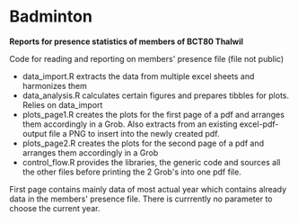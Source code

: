 # Badminton
**Reports for presence statistics of members of BCT80 Thalwil**

Code for reading and reporting on members' presence file
(file not public)

- data_import.R extracts the data from multiple excel sheets and harmonizes them
- data_analysis.R calculates certain figures and prepares tibbles for plots. Relies on data_import  
- plots_page1.R creates the plots for the first page of a pdf and arranges them accordingly in a Grob. Also extracts from an existing excel-pdf-output file a PNG to insert into the newly created pdf.  
- plots_page2.R creates the plots for the second page of a pdf and arranges them accordingly in a Grob
- control_flow.R provides the libraries, the generic code and sources all the other files before printing the 2 Grob's into one pdf file.

First page contains mainly data of most actual year which contains already data in the members' presence file. There is currrently no parameter to choose the current year.
